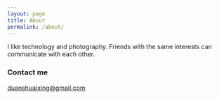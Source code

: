 ```yaml
---
layout: page
title: About
permalink: /about/
---
```


I like technology and photography. Friends with the same interests can communicate with each other.


### Contact me

[duanshuaixing@gmail.com](mailto:duanshuaixing@gmail.com)
